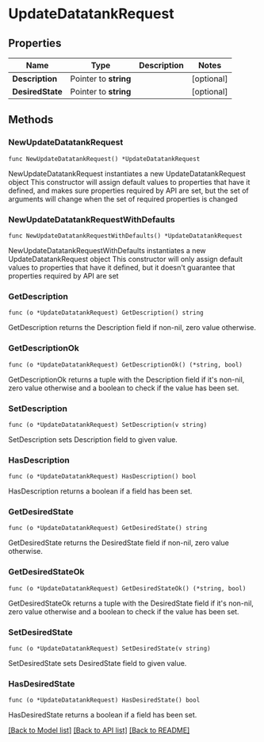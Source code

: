 # UpdateDatatankRequest

## Properties

Name | Type | Description | Notes
------------ | ------------- | ------------- | -------------
**Description** | Pointer to **string** |  | [optional] 
**DesiredState** | Pointer to **string** |  | [optional] 

## Methods

### NewUpdateDatatankRequest

`func NewUpdateDatatankRequest() *UpdateDatatankRequest`

NewUpdateDatatankRequest instantiates a new UpdateDatatankRequest object
This constructor will assign default values to properties that have it defined,
and makes sure properties required by API are set, but the set of arguments
will change when the set of required properties is changed

### NewUpdateDatatankRequestWithDefaults

`func NewUpdateDatatankRequestWithDefaults() *UpdateDatatankRequest`

NewUpdateDatatankRequestWithDefaults instantiates a new UpdateDatatankRequest object
This constructor will only assign default values to properties that have it defined,
but it doesn't guarantee that properties required by API are set

### GetDescription

`func (o *UpdateDatatankRequest) GetDescription() string`

GetDescription returns the Description field if non-nil, zero value otherwise.

### GetDescriptionOk

`func (o *UpdateDatatankRequest) GetDescriptionOk() (*string, bool)`

GetDescriptionOk returns a tuple with the Description field if it's non-nil, zero value otherwise
and a boolean to check if the value has been set.

### SetDescription

`func (o *UpdateDatatankRequest) SetDescription(v string)`

SetDescription sets Description field to given value.

### HasDescription

`func (o *UpdateDatatankRequest) HasDescription() bool`

HasDescription returns a boolean if a field has been set.

### GetDesiredState

`func (o *UpdateDatatankRequest) GetDesiredState() string`

GetDesiredState returns the DesiredState field if non-nil, zero value otherwise.

### GetDesiredStateOk

`func (o *UpdateDatatankRequest) GetDesiredStateOk() (*string, bool)`

GetDesiredStateOk returns a tuple with the DesiredState field if it's non-nil, zero value otherwise
and a boolean to check if the value has been set.

### SetDesiredState

`func (o *UpdateDatatankRequest) SetDesiredState(v string)`

SetDesiredState sets DesiredState field to given value.

### HasDesiredState

`func (o *UpdateDatatankRequest) HasDesiredState() bool`

HasDesiredState returns a boolean if a field has been set.


[[Back to Model list]](../README.md#documentation-for-models) [[Back to API list]](../README.md#documentation-for-api-endpoints) [[Back to README]](../README.md)


